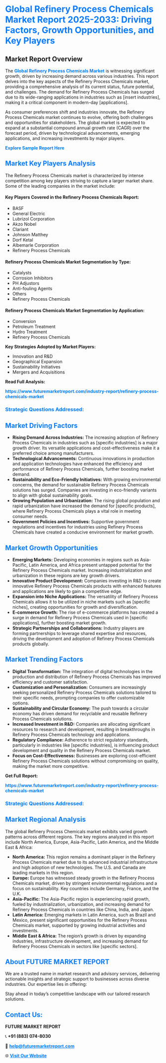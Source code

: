 <h1 style="color: #007BFF;">Global Refinery Process Chemicals Market Report 2025-2033: Driving Factors, Growth Opportunities, and Key Players</h1>

<section id="overview">
<h2>Market Report Overview</h2>
<p>The <a href="https://www.futuremarketreport.com/industry-report/refinery-process-chemicals-market" style="color: #007BFF; text-decoration: none;"><strong>Global Refinery Process Chemicals Market</strong></a> is witnessing significant growth, driven by increasing demand across various industries. This report delves into the key aspects of the Refinery Process Chemicals market, providing a comprehensive analysis of its current status, future potential, and challenges. The demand for Refinery Process Chemicals has surged due to its wide-ranging applications in industries such as [insert industries], making it a critical component in modern-day [applications].</p>
<p>As consumer preferences shift and industries innovate, the Refinery Process Chemicals market continues to evolve, offering both challenges and opportunities for stakeholders. The global market is expected to expand at a substantial compound annual growth rate (CAGR) over the forecast period, driven by technological advancements, emerging applications, and increasing investments by major players.</p>
</section>

<section id="overview">
<p><a href="https://www.futuremarketreport.com/request-sample/reportId=99000" style="color: #007BFF; text-decoration: none;"><strong>Explore Sample Report Here</strong></a></p>
</section>

<section id="key-players">
<h2 style="color: #007BFF;">Market Key Players Analysis</h2>
<p>The Refinery Process Chemicals market is characterized by intense competition among key players striving to capture a larger market share. Some of the leading companies in the market include:</p>
<h4>Key Players Covered in the Refinery Process Chemicals Report:</h4>
<ul><li>BASF</li><li>General Electric</li><li>Lubrizol Corporation</li><li>Akzo Nobel</li><li>Clariant</li><li>Johnson Matthey</li><li>Dorf Ketal</li><li>Albemarle Corporation</li><li>Refinery Process Chemicals</li></ul>
<h4>Refinery Process Chemicals Market Segmentation by Type:</h4>
<ul><li>Catalysts</li><li>Corrosion Inhibitors</li><li>PH Adjustors</li><li>Anti-fouling Agents</li><li>Others</li><li>Refinery Process Chemicals</li></ul>

<h4>Refinery Process Chemicals Market Segmentation by Application:</h4>
<ul><li>Conversion</li><li>Petroleum Treatment</li><li>Hydro Treatment</li><li>Refinery Process Chemicals</li></ul>
<p><strong>Key Strategies Adopted by Market Players:</strong></p>
<ul>
<li>Innovation and R&D</li>
<li>Geographical Expansion</li>
<li>Sustainability Initiatives</li>
<li>Mergers and Acquisitions</li>
</ul>
</section>

<section>
<p><strong>Read Full Analysis: </strong></p><a href="https://www.futuremarketreport.com/industry-report/refinery-process-chemicals-market" style="color: #007BFF; text-decoration: none;"><strong>https://www.futuremarketreport.com/industry-report/refinery-process-chemicals-market</strong></a>
<h3 style="color: #007BFF;">Strategic Questions Addressed:</h3>
</section>

<section id="driving-factors">
<h2 style="color: #007BFF;">Market Driving Factors</h2>
<ul>
<li><strong>Rising Demand Across Industries:</strong> The increasing adoption of Refinery Process Chemicals in industries such as [specific industries] is a major growth driver. Its versatile applications and cost-effectiveness make it a preferred choice among manufacturers.</li>
<li><strong>Technological Advancements:</strong> Continuous innovations in production and application technologies have enhanced the efficiency and performance of Refinery Process Chemicals, further boosting market demand.</li>
<li><strong>Sustainability and Eco-Friendly Initiatives:</strong> With growing environmental concerns, the demand for sustainable Refinery Process Chemicals solutions has surged. Companies are investing in eco-friendly variants to align with global sustainability goals.</li>
<li><strong>Growing Population and Urbanization:</strong> The rising global population and rapid urbanization have increased the demand for [specific products], where Refinery Process Chemicals plays a vital role in meeting consumer needs.</li>
<li><strong>Government Policies and Incentives:</strong> Supportive government regulations and incentives for industries using Refinery Process Chemicals have created a conducive environment for market growth.</li>
</ul>
</section>

<section id="growth-opportunities">
<h2 style="color: #007BFF;">Market Growth Opportunities</h2>
<ul>
<li><strong>Emerging Markets:</strong> Developing economies in regions such as Asia-Pacific, Latin America, and Africa present untapped potential for the Refinery Process Chemicals market. Increasing industrialization and urbanization in these regions are key growth drivers.</li>
<li><strong>Innovative Product Development:</strong> Companies investing in R&D to create innovative Refinery Process Chemicals products with enhanced features and applications are likely to gain a competitive edge.</li>
<li><strong>Expansion into Niche Applications:</strong> The versatility of Refinery Process Chemicals allows it to be utilized in niche markets such as [specific niches], creating opportunities for growth and diversification.</li>
<li><strong>E-commerce Growth:</strong> The rise of e-commerce platforms has created a surge in demand for Refinery Process Chemicals used in [specific applications], further boosting market growth.</li>
<li><strong>Strategic Partnerships and Collaborations:</strong> Industry players are forming partnerships to leverage shared expertise and resources, driving the development and adoption of Refinery Process Chemicals products globally.</li>
</ul>
</section>

<section id="trending-factors">
<h2 style="color: #007BFF;">Market Trending Factors</h2>
<ul>
<li><strong>Digital Transformation:</strong> The integration of digital technologies in the production and distribution of Refinery Process Chemicals has improved efficiency and customer satisfaction.</li>
<li><strong>Customization and Personalization:</strong> Consumers are increasingly seeking personalized Refinery Process Chemicals solutions tailored to their specific needs, prompting companies to offer customizable options.</li>
<li><strong>Sustainability and Circular Economy:</strong> The push towards a circular economy has driven demand for recyclable and reusable Refinery Process Chemicals solutions.</li>
<li><strong>Increased Investment in R&D:</strong> Companies are allocating significant resources to research and development, resulting in breakthroughs in Refinery Process Chemicals technology and applications.</li>
<li><strong>Regulatory Compliance:</strong> Adherence to strict regulatory standards, particularly in industries like [specific industries], is influencing product development and quality in the Refinery Process Chemicals market.</li>
<li><strong>Focus on Cost-Effectiveness:</strong> Businesses are exploring cost-efficient Refinery Process Chemicals solutions without compromising on quality, making the market more competitive.</li>
</ul>
</section>

<section>
<p><strong>Get Full Report: </strong></p><a href="https://www.futuremarketreport.com/industry-report/refinery-process-chemicals-market" style="color: #007BFF; text-decoration: none;"><strong>https://www.futuremarketreport.com/industry-report/refinery-process-chemicals-market</strong></a>
<h3 style="color: #007BFF;">Strategic Questions Addressed:</h3>
</section>


<section id="regional-analysis">
<h2 style="color: #007BFF;">Market Regional Analysis</h2>
<p>The global Refinery Process Chemicals market exhibits varied growth patterns across different regions. The key regions analyzed in this report include North America, Europe, Asia-Pacific, Latin America, and the Middle East & Africa:</p>
<ul>
<li><strong>North America:</strong> This region remains a dominant player in the Refinery Process Chemicals market due to its advanced industrial infrastructure and high adoption of new technologies. The U.S. and Canada are leading markets in this region.</li>
<li><strong>Europe:</strong> Europe has witnessed steady growth in the Refinery Process Chemicals market, driven by stringent environmental regulations and a focus on sustainability. Key countries include Germany, France, and the U.K.</li>
<li><strong>Asia-Pacific:</strong> The Asia-Pacific region is experiencing rapid growth, fueled by industrialization, urbanization, and increasing demand for Refinery Process Chemicals in countries like China, India, and Japan.</li>
<li><strong>Latin America:</strong> Emerging markets in Latin America, such as Brazil and Mexico, present significant opportunities for the Refinery Process Chemicals market, supported by growing industrial activities and investments.</li>
<li><strong>Middle East & Africa:</strong> The region’s growth is driven by expanding industries, infrastructure development, and increasing demand for Refinery Process Chemicals in sectors like [specific sectors].</li>
</ul>
</section>

<footer>
<h2 style="color: #007BFF;">About FUTURE MARKET REPORT</h2>
<p>We are a trusted name in market research and advisory services, delivering actionable insights and strategic support to businesses across diverse industries. Our expertise lies in offering:</p>

<p>Stay ahead in today’s competitive landscape with our tailored research solutions.</p>

<h2 style="color: #007BFF;">Contact Us:</h2>
<p><strong>FUTURE MARKET REPORT</strong></p>
<p>📞 <strong>+91 (883) 074-8030</strong></p>
<p>📧 <strong><a href="mailto:help@futuremarketreport.com" style="color: #007BFF;">help@futuremarketreport.com</a></strong></p>
<p>🌐 <strong><a href="https://www.futuremarketreport.com/" style="color: #007BFF;">Visit Our Website</a></strong></p>
</footer>